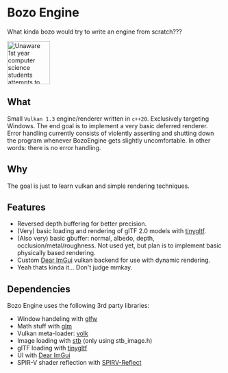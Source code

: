 # Bozo Engine
What kinda bozo would try to write an engine from scratch???

<img src="https://cdn.discordapp.com/attachments/707920399752626247/1123779412769386619/vulkan_unaware.png" alt="Unaware 1st year computer science students attempts to write a vulkan renderer." width="100">

## What
Small `Vulkan 1.3` engine/renderer written in `c++20`. Exclusively targeting Windows. The end goal is to implement a very basic deferred renderer. Error handling currently consists of violently asserting and shutting down the program whenever BozoEngine gets slightly uncomfortable. In other words: there is no error handling.

## Why
The goal is just to learn vulkan and simple rendering techniques.

## Features
- Reversed depth buffering for better precision.
- (Very) basic loading and rendering of glTF 2.0 models with [tinygltf](https://github.com/syoyo/tinygltf).
- (Also very) basic gbuffer: normal, albedo, depth, occlusion/metal/roughness. Not used yet, but plan is to implement basic physically based rendering.
- Custom [Dear ImGui](https://github.com/ocornut/imgui) vulkan backend for use with dynamic rendering.
- Yeah thats kinda it... Don't judge mmkay.

## Dependencies
Bozo Engine uses the following 3rd party libraries:
- Window handeling with [glfw](https://github.com/glfw/glfw)
- Math stuff with [glm](https://github.com/g-truc/glm)
- Vulkan meta-loader: [volk](https://github.com/zeux/volk)
- Image loading with [stb](https://github.com/nothings/stb) (only using stb_image.h)
- glTF loading with [tinygltf](https://github.com/syoyo/tinygltf)
- UI with [Dear ImGui](https://github.com/ocornut/imgui)
- SPIR-V shader reflection with [SPIRV-Reflect](https://github.com/KhronosGroup/SPIRV-Reflect)
